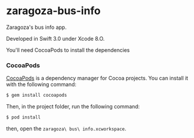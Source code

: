 # zaragoza-bus-info

Zaragoza's bus info app.

Developed in Swift 3.0 under Xcode 8.O.

You'll need CocoaPods to install the dependencies

### CocoaPods

[CocoaPods](http://cocoapods.org) is a dependency manager for Cocoa projects. You can install it with the following command:

``` bash
$ gem install cocoapods
```
Then, in the project folder, run the following command:

``` bash
$ pod install
```

then, open the `zaragoza\ bus\ info.xcworkspace`.

